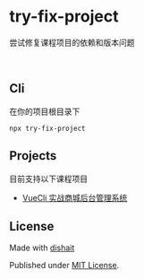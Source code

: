 # try-fix-project

尝试修复课程项目的依赖和版本问题

<br />

## Cli

在你的项目根目录下

```shell
npx try-fix-project
```

## Projects

目前支持以下课程项目

- [VueCli 实战商城后台管理系统](https://study.163.com/course/introduction/1209431911.htm?inLoc=ss_sslx_vueCli)


## License

Made with [dishait](https://github.com/dishait)

Published under [MIT License](./LICENSE).

<br />
